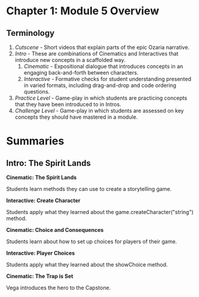 # Chapter 1: Module 5 Overview

## **Terminology**

1. _Cutscene_ - Short videos that explain parts of the epic Ozaria narrative.
1. _Intro_ - These are combinations of Cinematics and Interactives that introduce new concepts in a scaffolded way. 
    1. _Cinematic_ - Expositional dialogue that introduces concepts in an engaging back-and-forth between characters.
    1. _Interactive_ - Formative checks for student understanding presented in varied formats, including drag-and-drop and code ordering questions.
1. _Practice Level_ - Game-play in which students are practicing concepts that they have been introduced to in Intros.
1. _Challenge Level_ - Game-play in which students are assessed on key concepts they should have mastered in a module.

# Summaries

## Intro: The Spirit Lands

**Cinematic: The Spirit Lands**

Students learn methods they can use to create a storytelling game.

**Interactive: Create Character**

Students apply what they learned about the game.createCharacter(&quot;string&quot;) method.

**Cinematic: Choice and Consequences**

Students learn about how to set up choices for players of their game.

**Interactive: Player Choices**

Students apply what they learned about the showChoice method.

**Cinematic: The Trap is Set**

Vega introduces the hero to the Capstone.
